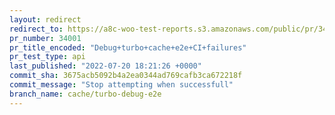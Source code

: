 ```yaml
---
layout: redirect
redirect_to: https://a8c-woo-test-reports.s3.amazonaws.com/public/pr/34001/api/index.html
pr_number: 34001
pr_title_encoded: "Debug+turbo+cache+e2e+CI+failures"
pr_test_type: api
last_published: "2022-07-20 18:21:26 +0000"
commit_sha: 3675acb5092b4a2ea0344ad769cafb3ca672218f
commit_message: "Stop attempting when successfull"
branch_name: cache/turbo-debug-e2e
---
```

